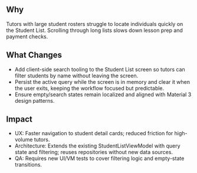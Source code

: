 ## Why
Tutors with large student rosters struggle to locate individuals quickly on the Student List. Scrolling through long lists slows down lesson prep and payment checks.

## What Changes
- Add client-side search tooling to the Student List screen so tutors can filter students by name without leaving the screen.
- Persist the active query while the screen is in memory and clear it when the user exits, keeping the workflow focused but predictable.
- Ensure empty/search states remain localized and aligned with Material 3 design patterns.

## Impact
- UX: Faster navigation to student detail cards; reduced friction for high-volume tutors.
- Architecture: Extends the existing StudentListViewModel with query state and filtering; reuses repositories without new data sources.
- QA: Requires new UI/VM tests to cover filtering logic and empty-state transitions.
